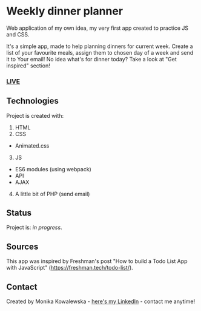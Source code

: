 # Weekly dinner planner
Web application of my own idea, my very first app created to practice JS and CSS.

It's a simple app, made to help planning dinners for current week. Create a list of your favourite meals, assign them to chosen day of a week and send it to Your email! No idea what's for dinner today? Take a look at "Get inspired" section!

### [LIVE](https://weeklydinnerplanner.monikakowalewska.pl)

## Technologies
Project is created with:
1. HTML
2. CSS
* Animated.css
3. JS
* ES6 modules (using webpack)
* API
* AJAX
4. A little bit of PHP (send email)


## Status
Project is: _in progress_.

## Sources
This app was inspired by Freshman's post "How to build a Todo List App with JavaScript"
(https://freshman.tech/todo-list/).

## Contact
Created by Monika Kowalewska - [here's my LinkedIn](http://www.linkedin.com/in/mon-kowalewska) - contact me anytime!
